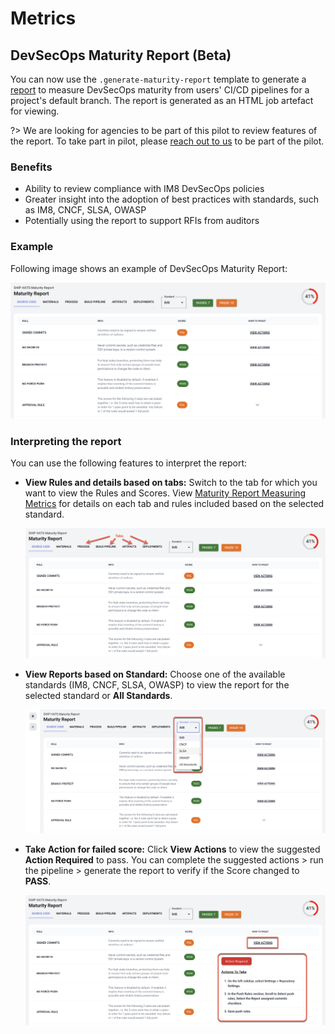 # Metrics

## DevSecOps Maturity Report (Beta)

You can now use the `.generate-maturity-report` template to generate a [report](https://sgts.gitlab-dedicated.com/wog/gvt/ship/ship-hats-templates/-/tree/main/templates#file-gitlab-ci-generate-maturity-reportyml) to measure DevSecOps maturity from users' CI/CD pipelines for a project's default branch. The report is generated as an HTML job artefact for viewing. 

?> We are looking for agencies to be part of this pilot to review features of the report. To take part in pilot, please [reach out to us](https://go.gov.sg/she) to be part of the pilot.

### Benefits 

- Ability to review compliance with IM8 DevSecOps policies
- Greater insight into the adoption of best practices with standards, such as IM8, CNCF, SLSA, OWASP
- Potentially using the report to support RFIs from auditors

### Example

Following image shows an example of DevSecOps Maturity Report:

![DevSecOps Maturity Report](./images/devsecops-maturity-report.png)

### Interpreting the report

You can use the following features to interpret the report:

- **View Rules and details based on tabs:** Switch to the tab for which you want to view the Rules and Scores. View [Maturity Report Measuring Metrics](https://sgts.gitlab-dedicated.com/wog/gvt/ship/devsecops-maturity-report/maturity-report/-/blob/main/README.md) for details on each tab and rules included based on the selected standard.

    ![](./images/devsecops-maturity-report-tabs.png)

- **View Reports based on Standard:** Choose one of the available standards (IM8, CNCF, SLSA, OWASP) to view the report for the selected standard or **All Standards**.

    ![](./images/devsecops-maturity-report-filter.png)

- **Take Action for failed score:** Click **View Actions** to view the suggested **Action Required** to pass. You can complete the suggested actions > run the pipeline > generate the report to verify if the Score changed to **PASS**.

    ![](./images/devsecops-maturity-report-click-action.png)



<!--![](./images/devsecops-maturity-report-view-action.png ':size=30%')-->


<!--Variable to be set in .POST: $PROJECT_TOKEN-->
